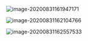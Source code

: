 ![image-20200831161947171](https://i.loli.net/2020/08/31/m34fguW9TUBG8ve.png)

![image-20200831162104766](https://i.loli.net/2020/08/31/l37fImh2spoP56T.png)

![image-20200831162557533](https://i.loli.net/2020/08/31/BKgN7YwpkH41nya.png)